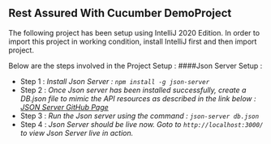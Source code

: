 ## Rest Assured With Cucumber DemoProject
The following project has been setup using IntelliJ 2020 Edition. In order to import this project in working condition, install IntelliJ first and then import project.  

Below are the steps involved in the Project Setup  :
####Json Server Setup : 
- Step 1 : *Install Json Server : ```npm install -g json-server```*
- Step 2 : *Once Json server has been installed successfully, create a DB.json file to mimic the API resources as described in the link below :
[*JSON Server GitHub Page*](https://github.com/typicode/json-server)*
- Step 3 : *Run the Json server using the command  : ```json-server db.json```*
- Step 4 : *Json Server should be live now. Goto to ```http://localhost:3000/``` to view Json Server live in action.*